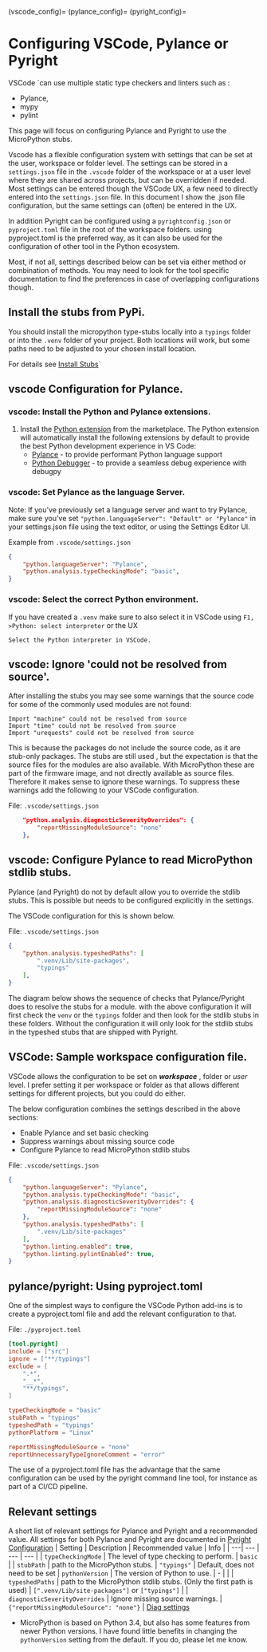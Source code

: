 (vscode_config)=
(pylance_config)=
(pyright_config)=
# Configuring VSCode, Pylance or Pyright

VSCode `can use multiple static type checkers and linters such as : 
 - Pylance,
 - mypy
 - pylint

This page will focus on configuring Pylance and Pyright to use the MicroPython stubs.

Vscode has a flexible configuration system with settings that can be set at the user, workspace or folder level.
The settings can be stored in a `settings.json` file in the `.vscode` folder of the workspace or at a user level where they are shared across projects, but can be overridden if needed.
Most settings can be entered though the VSCode UX, a few need to directly entered into the `settings.json` file.
In this document I show the .json file configuration, but the same settings can (often) be entered in the UX.  

In addition Pyright can be configured using a `pyrightconfig.json` or `pyproject.toml` file in the root of the workspace folders.
using pyproject.toml is the preferred way, as it can also be used for the configuration of other tool in the Python ecosystem.

Most, if not all, settings described below can be set via either method or combination of methods. You may need to look for the tool specific documentation to find the preferences in case of overlapping configurations though.

## Install the stubs from PyPi.

You should install the micropython type-stubs locally into a `typings` folder or into the `.venv` folder of your project.
Both locations will work, but some paths need to be adjusted to your chosen install location.  

For details see [Install Stubs](install-stubs)`

## vscode Configuration for Pylance.

### vscode: Install the Python and Pylance extensions.

1. Install the [Python extension](https://marketplace.visualstudio.com/items?itemName=ms-python.python) from the marketplace.
   The Python extension will automatically install the following extensions by default to provide the best Python development experience in VS Code:
   - [Pylance](https://marketplace.visualstudio.com/items?itemName=ms-python.vscode-pylance "https://marketplace.visualstudio.com/items?itemName=ms-python.vscode-pylance") - to provide performant Python language support
   - [Python Debugger](https://marketplace.visualstudio.com/items?itemName=ms-python.debugpy "https://marketplace.visualstudio.com/items?itemName=ms-python.debugpy") - to provide a seamless debug experience with debugpy
   

### vscode: Set Pylance as the language Server.

Note: If you've previously set a language server and want to try Pylance, make sure you've set `"python.languageServer": "Default" or "Pylance"` in your settings.json file using the text editor, or using the Settings Editor UI. 

Example from `.vscode/settings.json`

```json
{
    "python.languageServer": "Pylance",
    "python.analysis.typeCheckingMode": "basic",
} 
```

### vscode: Select the correct Python environment.

If you have created a `.venv` make sure to also select it in VSCode using 
`F1, >Python: select interpreter` or the UX 
```{figure} https://raw.githubusercontent.com/microsoft/vscode-python/main/images/InterpreterSelectionZoom.gif
Select the Python interpreter in VSCode.
```

## vscode: Ignore 'could not be resolved from source'.

After installing the stubs you may see some warnings that the source code for some of the commonly used modules are not found: 

```
Import "machine" could not be resolved from source
Import "time" could not be resolved from source
Import "urequests" could not be resolved from source
```

This is because the packages do not include the source code, as it are stub-only packages. The stubs are still used , but the expectation is that the source files for the modules are also available. With MicroPython these are part of the firmware image, and not directly available as source files. Therefore it makes sense to ignore these warnings. 
To suppress these warnings add the following to your VSCode configuration.

File: `.vscode/settings.json`
```json
    "python.analysis.diagnosticSeverityOverrides": {
        "reportMissingModuleSource": "none"
    },
```

## vscode: Configure Pylance to read MicroPython stdlib stubs.

Pylance (and Pyright) do not by default allow you to override the stdlib stubs.
This is possible but needs to be configured explicitly in the settings.

The VSCode configuration for this is shown below.

File: `.vscode/settings.json`
```json
{
    "python.analysis.typeshedPaths": [
        ".venv/Lib/site-packages",
        "typings"
    ],
}
```

The diagram below shows the sequence of checks that Pylance/Pyright does to resolve the stubs for a module.
with the above configuration it will first check the `venv` or the `typings` folder and then look for the stdlib stubs in these folders.
Without the configuration it will only look for the stdlib stubs in the typeshed stubs that are shipped with Pyright.

## VSCode: Sample workspace configuration file.

VSCode allows the configuration to be set on ***workspace*** , folder or *user* level. I prefer setting it per workspace or folder as that allows different settings for different projects, but you could do either.

The below configuration combines the settings described in the above sections: 
* Enable Pylance and set basic checking
* Suppress warnings about missing source code
* Configure Pylance to read MicroPython stdlib stubs

File: `.vscode/settings.json`
```json
{
    "python.languageServer": "Pylance",
    "python.analysis.typeCheckingMode": "basic",
    "python.analysis.diagnosticSeverityOverrides": {
        "reportMissingModuleSource": "none"
    },
    "python.analysis.typeshedPaths": [
        ".venv/Lib/site-packages"
    ],
    "python.linting.enabled": true,
    "python.linting.pylintEnabled": true,
}
```

## pylance/pyright: Using pyproject.toml

One of the simplest ways to configure the VSCode Python add-ins is to create a pyproject.toml file and add the relevant configuration to that.

File: `./pyproject.toml`
```toml
[tool.pyright]
include = ["src"]
ignore = ["**/typings"]
exclude = [
    ".*",
    "__*",
    "**/typings",
]

typeCheckingMode = "basic"
stubPath = "typings"
typeshedPath = "typings"
pythonPlatform = "Linux"

reportMissingModuleSource = "none"
reportUnnecessaryTypeIgnoreComment = "error"
```

The use of a pyproject.toml file has the advantage that the same configuration can be used by the pyright command line tool, for instance as part of a CI/CD pipeline.

## Relevant settings

A short list of relevant settings for Pylance and Pyright and a recommended value.
All settings for both Pylance and Pyright are documented in [Pyright Configuration](https://github.com/microsoft/pyright/blob/main/docs/configuration.md)
| Setting | Description | Recommended value | Info |
| ---| --- | --- | --- |
| `typeCheckingMode` | The level of type checking to perform. | `basic` |
| `stubPath` | path to the MicroPython stubs. | `"typings"` | Default, does not need to be set 
| `pythonVersion` | The version of Python to use. | - |  |
| `typeshedPaths` | path to the MicroPython stdlib stubs. (Only the first path is used) | `[".venv/Lib/site-packages"]` or `["typings"]` | 
| `diagnosticSeverityOverrides` | Ignore missing source warnings. | `{"reportMissingModuleSource": "none"}` | [Diag settings](https://github.com/microsoft/pyright/blob/main/docs/configuration.md#type-check-diagnostics-settings)


* MicroPython is based on Python 3.4, but also has some features from newer Python versions. I have found little benefits in changing the `pythonVersion` setting from the default. If you do, please let me know.



[Pylance]: https://marketplace.visualstudio.com/items?itemName=ms-python.vscode-pylance
